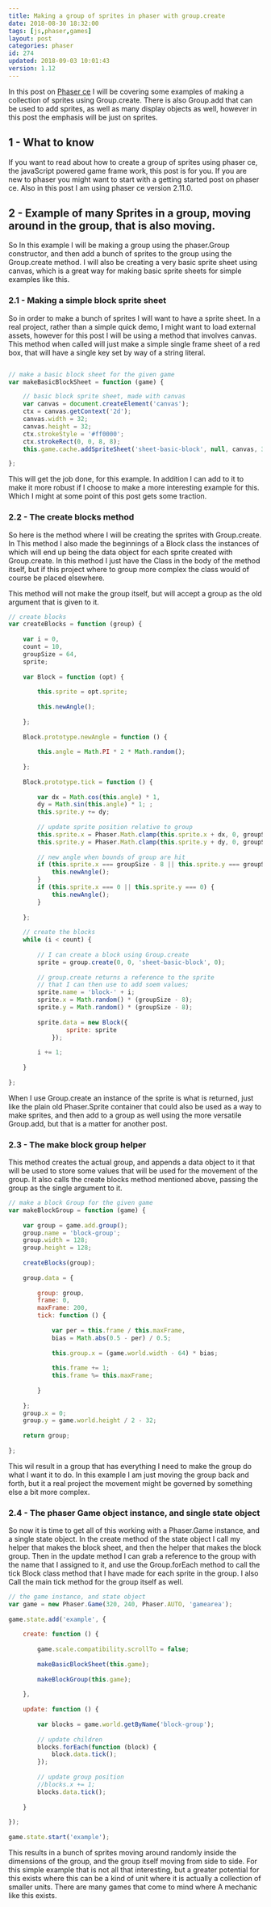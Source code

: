 ```yaml
---
title: Making a group of sprites in phaser with group.create
date: 2018-08-30 18:32:00
tags: [js,phaser,games]
layout: post
categories: phaser
id: 274
updated: 2018-09-03 10:01:43
version: 1.12
---
```


In this post on [Phaser ce](https://photonstorm.github.io/phaser-ce/) I will be covering some examples of making a collection of sprites using Group.create. There is also Group.add that can be used to add sprites, as well as many display objects as well, however in this post the emphasis will be just on sprites.

<!-- more -->

## 1 - What to know

If you want to read about how to create a group of sprites using phaser ce, the javaScript powered game frame work, this post is for you. If you are new to phaser you might want to start with a getting started post on phaser ce. Also in this post I am using phaser ce version 2.11.0.

## 2 - Example of many Sprites in a group, moving around in the group, that is also moving.

So In this example I will be making a group using the phaser.Group constructor, and then add a bunch of sprites to the group using the Group.create method. I will also be creating a very basic sprite sheet using canvas, which is a great way for making basic sprite sheets for simple examples like this.

### 2.1 - Making a simple block sprite sheet

So in order to make a bunch of sprites I will want to have a sprite sheet. In a real project, rather than a simple quick demo, I might want to load external assets, however for this post I will be using a method that involves canvas. This method when called will just make a simple single frame sheet of a red box, that will have a single key set by way of a string literal.

```js

// make a basic block sheet for the given game
var makeBasicBlockSheet = function (game) {

    // basic block sprite sheet, made with canvas
    var canvas = document.createElement('canvas');
    ctx = canvas.getContext('2d');
    canvas.width = 32;
    canvas.height = 32;
    ctx.strokeStyle = '#ff0000';
    ctx.strokeRect(0, 0, 8, 8);
    this.game.cache.addSpriteSheet('sheet-basic-block', null, canvas, 32, 32, 1, 0, 0);

};
```

This will get the job done, for this example. In addition I can add to it to make it more robust if I choose to make a more interesting example for this. Which I might at some point of this post gets some traction.

### 2.2 - The create blocks method

So here is the method where I will be creating the sprites with Group.create. In This method I also made the beginnings of a Block class the instances of which will end up being the data object for each sprite created with Group.create. In this method I just have the Class in the body of the method itself, but if this project where to group more complex the class would of course be placed elsewhere.

This method will not make the group itself, but will accept a group as the old argument that is given to it.

```js
// create blocks
var createBlocks = function (group) {
 
    var i = 0,
    count = 10,
    groupSize = 64,
    sprite;
 
    var Block = function (opt) {
 
        this.sprite = opt.sprite;
 
        this.newAngle();
 
    };
 
    Block.prototype.newAngle = function () {
 
        this.angle = Math.PI * 2 * Math.random();
 
    };
 
    Block.prototype.tick = function () {
 
        var dx = Math.cos(this.angle) * 1,
        dy = Math.sin(this.angle) * 1; ;
        this.sprite.y += dy;
 
        // update sprite position relative to group
        this.sprite.x = Phaser.Math.clamp(this.sprite.x + dx, 0, groupSize - 8);
        this.sprite.y = Phaser.Math.clamp(this.sprite.y + dy, 0, groupSize - 8);
 
        // new angle when bounds of group are hit
        if (this.sprite.x === groupSize - 8 || this.sprite.y === groupSize - 8) {
            this.newAngle();
        }
        if (this.sprite.x === 0 || this.sprite.y === 0) {
            this.newAngle();
        }
 
    };
 
    // create the blocks
    while (i < count) {
 
        // I can create a block using Group.create
        sprite = group.create(0, 0, 'sheet-basic-block', 0);
 
        // group.create returns a reference to the sprite
        // that I can then use to add soem values;
        sprite.name = 'block-' + i;
        sprite.x = Math.random() * (groupSize - 8);
        sprite.y = Math.random() * (groupSize - 8);
 
        sprite.data = new Block({
                sprite: sprite
            });
 
        i += 1;
 
    }
 
};
```

When I use Group.create an instance of the sprite is what is returned, just like the plain old Phaser.Sprite container that could also be used as a way to make sprites, and then add to a group as well using the more versatile Group.add, but that is a matter for another post.

### 2.3 - The make block group helper

This method creates the actual group, and appends a data object to it that will be used to store some values that will be used for the movement of the group. It also calls the create blocks method mentioned above, passing the group as the single argument to it.

```js
// make a block Group for the given game
var makeBlockGroup = function (game) {
 
    var group = game.add.group();
    group.name = 'block-group';
    group.width = 128;
    group.height = 128;
 
    createBlocks(group);
 
    group.data = {
 
        group: group,
        frame: 0,
        maxFrame: 200,
        tick: function () {
 
            var per = this.frame / this.maxFrame,
            bias = Math.abs(0.5 - per) / 0.5;
 
            this.group.x = (game.world.width - 64) * bias;
 
            this.frame += 1;
            this.frame %= this.maxFrame;
 
        }
 
    };
    group.x = 0;
    group.y = game.world.height / 2 - 32;
 
    return group;
 
};
```

This wil result in a group that has everything I need to make the group do what I want it to do. In this example I am just moving the group back and forth, but it a real project the movement might be governed by something else a bit more complex.

### 2.4 - The phaser Game object instance, and single state object

So now it is time to get all of this working with a Phaser.Game instance, and a single state object. In the create method of the state object I call my helper that makes the block sheet, and then the helper that makes the block group. Then in the update method I can grab a reference to the group with the name that I assigned to it, and use the Group.forEach method to call the tick Block class method that I have made for each sprite in the group. I also Call the main tick method for the group itself as well.

```js
// the game instance, and state object
var game = new Phaser.Game(320, 240, Phaser.AUTO, 'gamearea');
 
game.state.add('example', {
 
    create: function () {
 
        game.scale.compatibility.scrollTo = false;
 
        makeBasicBlockSheet(this.game);
 
        makeBlockGroup(this.game);
 
    },
 
    update: function () {
 
        var blocks = game.world.getByName('block-group');
 
        // update children
        blocks.forEach(function (block) {
            block.data.tick();
        });
 
        // update group position
        //blocks.x += 1;
        blocks.data.tick();
 
    }
 
});
 
game.state.start('example');
```

This results in a bunch of sprites moving around randomly inside the dimensions of the group, and the group itself moving from side to side. For this simple example that is not all that interesting, but a greater potential for this exists where this can be a kind of unit where it is actually a collection of smaller units. There are many games that come to mind where A mechanic like this exists.